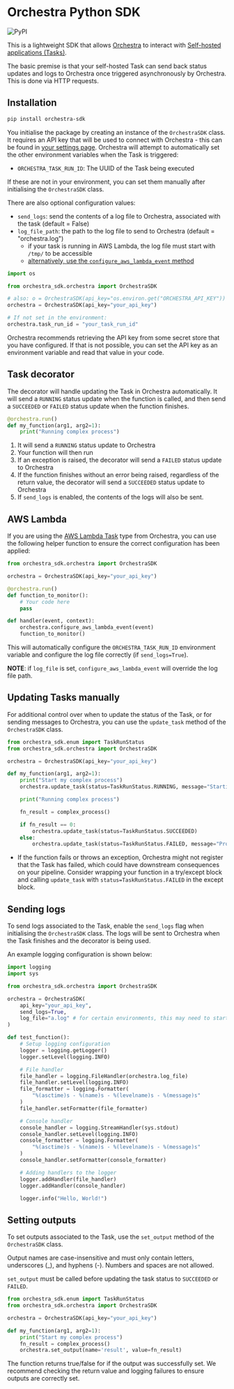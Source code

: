# Orchestra Python SDK

![PyPI](https://img.shields.io/pypi/v/orchestra-sdk?label=pypi%20latest%20version)

This is a lightweight SDK that allows [Orchestra](https://www.getorchestra.io/) to interact with [Self-hosted applications (Tasks)](https://docs.getorchestra.io/docs/core-concepts/tasks/self-hosted-tasks).

The basic premise is that your self-hosted Task can send back status updates and logs to Orchestra once triggered asynchronously by Orchestra. This is done via HTTP requests.

## Installation

```bash
pip install orchestra-sdk
```

You initialise the package by creating an instance of the `OrchestraSDK` class. It requires an API key that will be used to connect with Orchestra - this can be found in [your settings page](https://app.getorchestra.io/settings/api-key). Orchestra will attempt to automatically set the other environment variables when the Task is triggered:

- `ORCHESTRA_TASK_RUN_ID`: The UUID of the Task being executed

If these are not in your environment, you can set them manually after initialising the `OrchestraSDK` class.

There are also optional configuration values:

- `send_logs`: send the contents of a log file to Orchestra, associated with the task (default = False)
- `log_file_path`: the path to the log file to send to Orchestra (default = "orchestra.log")
  - if your task is running in AWS Lambda, the log file must start with `/tmp/` to be accessible
  - [alternatively, use the `configure_aws_lambda_event` method](#aws-lambda)

```python
import os

from orchestra_sdk.orchestra import OrchestraSDK

# also: o = OrchestraSDK(api_key="os.environ.get("ORCHESTRA_API_KEY"))
orchestra = OrchestraSDK(api_key="your_api_key")

# If not set in the environment:
orchestra.task_run_id = "your_task_run_id"
```

Orchestra recommends retrieving the API key from some secret store that you have configured. If that is not possible, you can set the API key as an environment variable and read that value in your code.

## Task decorator

The decorator will handle updating the Task in Orchestra automatically. It will send a `RUNNING` status update when the function is called, and then send a `SUCCEEDED` or `FAILED` status update when the function finishes.

```python
@orchestra.run()
def my_function(arg1, arg2=1):
    print("Running complex process")
```

1. It will send a `RUNNING` status update to Orchestra
1. Your function will then run
1. If an exception is raised, the decorator will send a `FAILED` status update to Orchestra
1. If the function finishes without an error being raised, regardless of the return value, the decorator will send a `SUCCEEDED` status update to Orchestra
1. If `send_logs` is enabled, the contents of the logs will also be sent.

## AWS Lambda

If you are using the [AWS Lambda Task](https://docs.getorchestra.io/docs/integrations/cloud-provider-integrations/aws/aws-lambda/run-aws-lambda-execute-async-function) type from Orchestra, you can use the following helper function to ensure the correct configuration has been applied:

```python
from orchestra_sdk.orchestra import OrchestraSDK

orchestra = OrchestraSDK(api_key="your_api_key")

@orchestra.run()
def function_to_monitor():
    # Your code here
    pass

def handler(event, context):
    orchestra.configure_aws_lambda_event(event)
    function_to_monitor()
```

This will automatically configure the `ORCHESTRA_TASK_RUN_ID` environment variable and configure the log file correctly (if `send_logs=True`).

**NOTE**: if `log_file` is set, `configure_aws_lambda_event` will override the log file path.

## Updating Tasks manually

For additional control over when to update the status of the Task, or for sending messages to Orchestra, you can use the `update_task` method of the `OrchestraSDK` class.

```python
from orchestra_sdk.enum import TaskRunStatus
from orchestra_sdk.orchestra import OrchestraSDK

orchestra = OrchestraSDK(api_key="your_api_key")

def my_function(arg1, arg2=1):
    print("Start my complex process")
    orchestra.update_task(status=TaskRunStatus.RUNNING, message="Starting process.")

    print("Running complex process")

    fn_result = complex_process()

    if fn_result == 0:
        orchestra.update_task(status=TaskRunStatus.SUCCEEDED)
    else:
        orchestra.update_task(status=TaskRunStatus.FAILED, message="Process failed")
```

- If the function fails or throws an exception, Orchestra might not register that the Task has failed, which could have downstream consequences on your pipeline. Consider wrapping your function in a try/except block and calling `update_task` with `status=TaskRunStatus.FAILED` in the except block.

## Sending logs

To send logs associated to the Task, enable the `send_logs` flag when initialising the `OrchestraSDK` class. The logs will be sent to Orchestra when the Task finishes and the decorator is being used.

An example logging configuration is shown below:

```python
import logging
import sys

from orchestra_sdk.orchestra import OrchestraSDK

orchestra = OrchestraSDK(
    api_key="your_api_key",
    send_logs=True,
    log_file="a.log" # for certain environments, this may need to start with "/tmp/"
)

def test_function():
    # Setup logging configuration
    logger = logging.getLogger()
    logger.setLevel(logging.INFO)

    # File handler
    file_handler = logging.FileHandler(orchestra.log_file)
    file_handler.setLevel(logging.INFO)
    file_formatter = logging.Formatter(
        "%(asctime)s - %(name)s - %(levelname)s - %(message)s"
    )
    file_handler.setFormatter(file_formatter)

    # Console handler
    console_handler = logging.StreamHandler(sys.stdout)
    console_handler.setLevel(logging.INFO)
    console_formatter = logging.Formatter(
        "%(asctime)s - %(name)s - %(levelname)s - %(message)s"
    )
    console_handler.setFormatter(console_formatter)

    # Adding handlers to the logger
    logger.addHandler(file_handler)
    logger.addHandler(console_handler)

    logger.info("Hello, World!")
```

## Setting outputs

To set outputs associated to the Task, use the `set_output` method of the `OrchestraSDK` class.

Output names are case-insensitive and must only contain letters, underscores (_), and hyphens (-). Numbers and spaces are not allowed.

`set_output` must be called before updating the task status to `SUCCEEDED` or `FAILED`.

```python
from orchestra_sdk.enum import TaskRunStatus
from orchestra_sdk.orchestra import OrchestraSDK

orchestra = OrchestraSDK(api_key="your_api_key")

def my_function(arg1, arg2=1):
    print("Start my complex process")
    fn_result = complex_process()
    orchestra.set_output(name='result', value=fn_result)
```

The function returns true/false for if the output was successfully set. We recommend checking the return value and logging failures to ensure outputs are correctly set.
